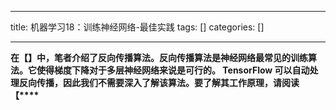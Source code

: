 
--- 
title:  机器学习18：训练神经网络-最佳实践 
tags: []
categories: [] 

---
**在【********】中，**笔者介绍了**反向传播算法。反向传播算法**是神经网络最常见的训练算法。它使得梯度下降对于多层神经网络来说是可行的。 TensorFlow 可以自动处理反向传播，因此我们不需要深入了解该算法。要了解其工作原理，请阅读**【****<strong>**</strong>
